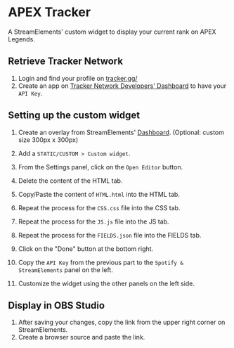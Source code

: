 # APEX Tracker
A StreamElements' custom widget to display your current rank on APEX Legends.

## Retrieve Tracker Network
1. Login and find your profile on [tracker.gg/](https://apex.tracker.gg/)
2. Create an app on [Tracker Network Developers' Dashboard](https://tracker.gg/developers/docs/getting-started) to have your `API Key`.

## Setting up the custom widget
1. Create an overlay from StreamElements' [Dashboard](https://streamelements.com/dashboard/overlays). (Optional: custom size 300px x 300px)

2. Add a `STATIC/CUSTOM > Custom widget`.

3. From the Settings panel, click on the `Open Editor` button.

4. Delete the content of the HTML tab.

5. Copy/Paste the content of `HTML.html` into the HTML tab.

6. Repeat the process for the `CSS.css` file into the CSS tab.

7. Repeat the process for the `JS.js` file into the JS tab.

8. Repeat the process for the `FIELDS.json` file into the FIELDS tab.

9. Click on the "Done" button at the bottom right.

10. Copy the `API Key` from the previous part to the `Spotify & StreamElements` panel on the left.

11. Customize the widget using the other panels on the left side.

## Display in OBS Studio
1. After saving your changes, copy the link from the upper right corner on StreamElements.
2. Create a browser source and paste the link.